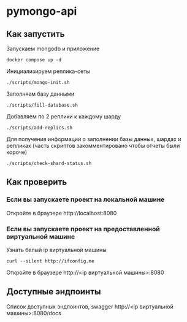 # pymongo-api

## Как запустить

Запускаем mongodb и приложение

```shell
docker compose up -d
```

Инициализируем реплика-сеты
```shell
./scripts/mongo-init.sh
```
Заполняем базу данными
```shell
./scripts/fill-database.sh
```
Добавляем по 2 реплики к каждому шарду
```shell
./scripts/add-replics.sh
```
Для получения информации о заполнении базы данных, шардах и репликах (часть скриптов закомментировано чтобы отчеты были короче)
```shell
./scripts/check-shard-status.sh
```

## Как проверить

### Если вы запускаете проект на локальной машине

Откройте в браузере http://localhost:8080

### Если вы запускаете проект на предоставленной виртуальной машине

Узнать белый ip виртуальной машины

```shell
curl --silent http://ifconfig.me
```

Откройте в браузере http://<ip виртуальной машины>:8080

## Доступные эндпоинты

Список доступных эндпоинтов, swagger http://<ip виртуальной машины>:8080/docs
